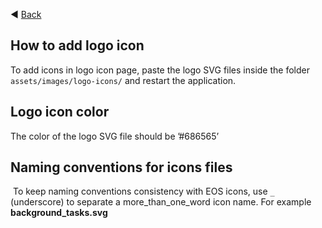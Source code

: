 ◀️ [Back](https://gitlab.com/SUSE-UIUX/eos/wikis/home#designing-the-eos-project)


## How to add logo icon

To add icons in logo icon page, paste the logo SVG files inside the folder `assets/images/logo-icons/` and restart the application.

## Logo icon color
The color of the logo SVG file should be ’#686565’

## Naming conventions for icons files
 To keep naming conventions consistency with EOS icons, use `_` (underscore) to separate a more_than_one_word icon name.
For example **background_tasks.svg**